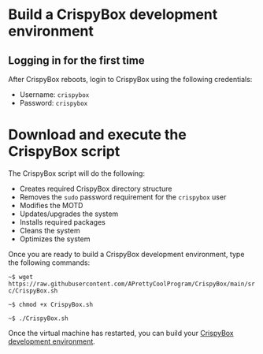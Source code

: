# Build a CrispyBox development environment

## Logging in for the first time

After CrispyBox reboots, login to CrispyBox using the following credentials:

- Username: `crispybox`
- Password: `crispybox`

# Download and execute the CrispyBox script

The CrispyBox script will do the following:

- Creates required CrispyBox directory structure
- Removes the `sudo` password requirement for the `crispybox` user
- Modifies the MOTD
- Updates/upgrades the system
- Installs required packages
- Cleans the system
- Optimizes the system

Once you are ready to build a CrispyBox development environment, type the following commands:

`~$ wget https://raw.githubusercontent.com/APrettyCoolProgram/CrispyBox/main/src/CrispyBox.sh`

`~$ chmod +x CrispyBox.sh`

`~$ ./CrispyBox.sh`

Once the virtual machine has restarted, you can build your [CrispyBox development environment](Build%20a%20CrispyBox%20environment.md).
